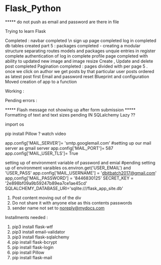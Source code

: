 # Flask_Python

***** do not push as email and password are there in file 

Trying to learn Flask

Completed : 
navbar completed \n
sign up page completed
log in completed
db tables created
part 5 : packages completed - creating a modular structure 
separating routes models and packages
unquie entries in register complete
authentication of log in complete
profile page completed with ability to updated new image and image resize
Create , Update and delete post completed
Pagination completed : 
pages divided with per page 5 .
once we click on author we get posts by that particular user 
posts ordered as latest post first
Email and password reset
Blueprint and configuration
Moved creation of app to a function

Working  : 




Pending errors : 

***** Flash message not showing up after form submission
***** Formatting of text and text sizes pending
IN SQLalchemy
Lazy ??


import os 

pip install Pillow ?  watch  video

app.config['MAIL_SERVER']= 'smtp.googlemail.com'  #setting up our mail server as gmail server
app.config['MAIL_PORT']= 587 
app.config['MAIL_USER_TLS']= True  

setting up of environment variable of password and emial
#pending setting up of environment varaibles  os.environ.get('USER_EMAIL') and 'USER_PASS'
app.config['MAIL_USERNAME'] = 'dbitbatch2017@gmail.com'
app,config['MAIL_PASSWORD'] = '8446830125'
SECRET_KEY = '2e898bf09a9b59247b89ea7ce1ae45cd'
SQLALCHEMY_DATABASE_URI='sqlite:///flask_app_site.db'


1. Post content moving out of the div
2. Do not share it with anyone else as this contents passwords
3. sender name not set to noreply@mydocs.com


Installments needed : 

1. pip3 install flask-wtf 
2. pip3 install email-validator
3. pip3 install flask-sqlalchemy
4. pip install flask-bcrypt
5. pip install flask-login
6. pip install Pillow
7. pip install flask-mail
